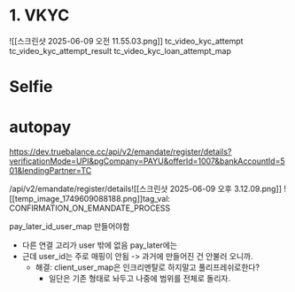 # 1. VKYC
![[스크린샷 2025-06-09 오전 11.55.03.png]]
tc_video_kyc_attempt
tc_video_kyc_attempt_result
tc_video_kyc_loan_attempt_map



# Selfie
# autopay
https://dev.truebalance.cc/api/v2/emandate/register/details?verificationMode=UPI&pgCompany=PAYU&offerId=1007&bankAccountId=501&lendingPartner=TC

/api/v2/emandate/register/details![[스크린샷 2025-06-09 오후 3.12.09.png]]
![[temp_image_1749609088188.png]]tag_val: CONFIRMATION_ON_EMANDATE_PROCESS


pay_later_id_user_map 만들어야함
- 다른 연결 고리가 user 밖에 없음 pay_later에는
- 근데 user_id는 주로 매핑이 안됨 -> 과거에 만들어진 건 안불러 오니까. 
	- 해결: client_user_map은 인크리멘탈로 하지말고 풀리프레쉬로한다? 
		- 일단은 기존 형태로 놔두고 나중에 범위를 전체로 돌리자. 